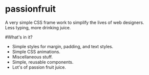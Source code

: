 # passionfruit
A very simple CSS frame work to simplify the lives of web designers.  
Less typing, more drinking juice.

#What's in it?
- Simple styles for margin, padding, and text styles.
- Simple CSS animations.
- Miscellaneous stuff.
- Simple, reusable components.
- Lot's of passion fruit juice.
